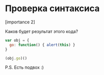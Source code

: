# Проверка синтаксиса

[importance 2]

Каков будет результат этого кода?

```js
var obj = {
  go: function() { alert(this) }
}

(obj.go)()
```

P.S. Есть подвох :)